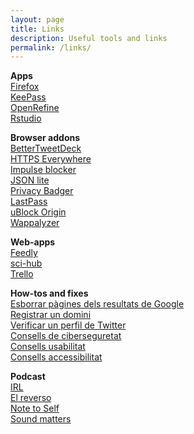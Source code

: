 ```yaml
---
layout: page
title: Links
description: Useful tools and links
permalink: /links/
---
```


**Apps**  
[Firefox](https://www.mozilla.org/en-US/firefox/new/)   
[KeePass](https://keepass.info/)  
[OpenRefine](http://openrefine.org/)  
[Rstudio](https://www.rstudio.com/)  

**Browser addons**  
[BetterTweetDeck](https://better.tw/)  
[HTTPS Everywhere](https://www.eff.org/https-everywhere)  
[Impulse blocker](https://github.com/raicem/impulse-blocker)  
[JSON lite](https://github.com/lauriro/json-lite)  
[Privacy Badger](https://www.eff.org/privacybadger)  
[LastPass](https://www.lastpass.com/)  
[uBlock Origin](https://github.com/gorhill/uBlock#ublock-origin)  
[Wappalyzer](https://www.wappalyzer.com/) 

**Web-apps**  
[Feedly](https://feedly.com)  
[sci-hub](https://sci-hub.tw/)  
[Trello](https://trello.com)  

**How-tos and fixes**  
[Esborrar pàgines dels resultats de Google](https://www.google.com/webmasters/tools/legal-removal-request?complaint_type=rtbf)  
[Registrar un domini](https://hover.com/03kaZTmW)  
[Verificar un perfil de Twitter](https://verification.twitter.com/)  
[Consells de ciberseguretat](https://www.belfercenter.org/cyberplaybook)  
[Consells usabilitat](https://goodui.org/)  
[Consells accessibilitat](https://github.com/UKHomeOffice/posters/tree/master/accessibility/dos-donts)  

**Podcast**  
[IRL](https://irlpodcast.org/)  
[El reverso](https://www.m21radio.es/programas/el-reverso)  
[Note to Self](https://www.wnycstudios.org/shows/notetoself)  
[Sound matters](http://journal.beoplay.com/journal/sound-matters)  
